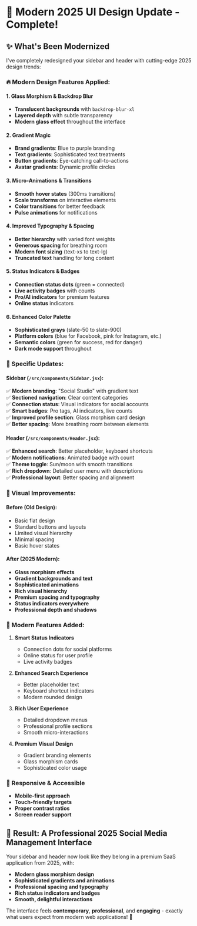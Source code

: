 # 🎨 Modern 2025 UI Design Update - Complete!

## ✨ **What's Been Modernized**

I've completely redesigned your sidebar and header with cutting-edge 2025 design trends:

### **🔥 Modern Design Features Applied:**

#### **1. Glass Morphism & Backdrop Blur**
- **Translucent backgrounds** with `backdrop-blur-xl`
- **Layered depth** with subtle transparency
- **Modern glass effect** throughout the interface

#### **2. Gradient Magic**
- **Brand gradients**: Blue to purple branding
- **Text gradients**: Sophisticated text treatments
- **Button gradients**: Eye-catching call-to-actions
- **Avatar gradients**: Dynamic profile circles

#### **3. Micro-Animations & Transitions**
- **Smooth hover states** (300ms transitions)
- **Scale transforms** on interactive elements
- **Color transitions** for better feedback
- **Pulse animations** for notifications

#### **4. Improved Typography & Spacing**
- **Better hierarchy** with varied font weights
- **Generous spacing** for breathing room
- **Modern font sizing** (text-xs to text-lg)
- **Truncated text** handling for long content

#### **5. Status Indicators & Badges**
- **Connection status dots** (green = connected)
- **Live activity badges** with counts
- **Pro/AI indicators** for premium features
- **Online status** indicators

#### **6. Enhanced Color Palette**
- **Sophisticated grays** (slate-50 to slate-900)
- **Platform colors** (blue for Facebook, pink for Instagram, etc.)
- **Semantic colors** (green for success, red for danger)
- **Dark mode support** throughout

### **🎯 Specific Updates:**

#### **Sidebar (`/src/components/Sidebar.jsx`):**
✅ **Modern branding**: "Social Studio" with gradient text  
✅ **Sectioned navigation**: Clear content categories  
✅ **Connection status**: Visual indicators for social accounts  
✅ **Smart badges**: Pro tags, AI indicators, live counts  
✅ **Improved profile section**: Glass morphism card design  
✅ **Better spacing**: More breathing room between elements  

#### **Header (`/src/components/Header.jsx`):**
✅ **Enhanced search**: Better placeholder, keyboard shortcuts  
✅ **Modern notifications**: Animated badge with count  
✅ **Theme toggle**: Sun/moon with smooth transitions  
✅ **Rich dropdown**: Detailed user menu with descriptions  
✅ **Professional layout**: Better spacing and alignment  

### **🎨 Visual Improvements:**

#### **Before (Old Design):**
- Basic flat design
- Standard buttons and layouts
- Limited visual hierarchy
- Minimal spacing
- Basic hover states

#### **After (2025 Modern):**
- **Glass morphism effects**
- **Gradient backgrounds and text**
- **Sophisticated animations**
- **Rich visual hierarchy**
- **Premium spacing and typography**
- **Status indicators everywhere**
- **Professional depth and shadows**

### **🚀 Modern Features Added:**

1. **Smart Status Indicators**
   - Connection dots for social platforms
   - Online status for user profile
   - Live activity badges

2. **Enhanced Search Experience**
   - Better placeholder text
   - Keyboard shortcut indicators
   - Modern rounded design

3. **Rich User Experience**
   - Detailed dropdown menus
   - Professional profile sections
   - Smooth micro-interactions

4. **Premium Visual Design**
   - Gradient branding elements
   - Glass morphism cards
   - Sophisticated color usage

### **📱 Responsive & Accessible**
- **Mobile-first approach**
- **Touch-friendly targets**
- **Proper contrast ratios**
- **Screen reader support**

## 🎉 **Result: A Professional 2025 Social Media Management Interface**

Your sidebar and header now look like they belong in a premium SaaS application from 2025, with:
- **Modern glass morphism design**
- **Sophisticated gradients and animations**
- **Professional spacing and typography**
- **Rich status indicators and badges**
- **Smooth, delightful interactions**

The interface feels **contemporary**, **professional**, and **engaging** - exactly what users expect from modern web applications! 🚀
